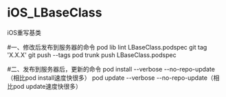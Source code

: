 # iOS_LBaseClass
iOS重写基类


#一、修改后发布到服务器的命令
pod lib lint LBaseClass.podspec
git tag 'X.X.X'
git push --tags
pod trunk push LBaseClass.podspec

#二、发布到服务器后，更新的命令
pod install --verbose --no-repo-update（相比pod install速度快很多）
pod update --verbose --no-repo-update（相比pod update速度快很多）